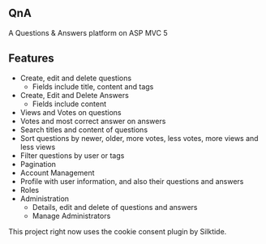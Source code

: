 ## QnA

A Questions & Answers platform on ASP MVC 5

## Features

* Create, edit and delete questions
  + Fields include title, content and tags
* Create, Edit and Delete Answers
  + Fields include content
* Views and Votes on questions
* Votes and most correct answer on answers
* Search titles and content of questions
* Sort questions by newer, older, more votes, less votes, more views and less views
* Filter questions by user or tags
* Pagination
* Account Management
* Profile with user information, and also their questions and answers
* Roles
* Administration
  + Details, edit and delete of questions and answers
  + Manage Administrators

This project right now uses the cookie consent plugin by Silktide.
